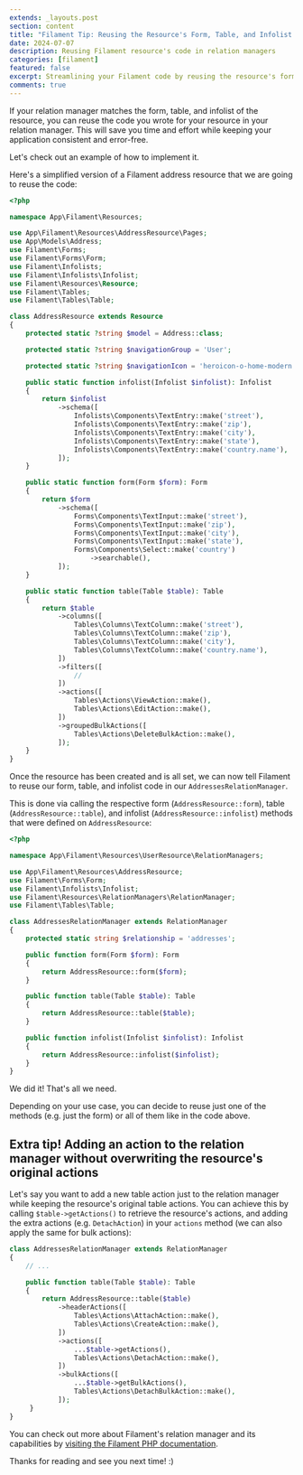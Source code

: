 ```yaml
---
extends: _layouts.post
section: content
title: "Filament Tip: Reusing the Resource's Form, Table, and Infolist in Relation Managers"
date: 2024-07-07
description: Reusing Filament resource's code in relation managers
categories: [filament]
featured: false
excerpt: Streamlining your Filament code by reusing the resource's form, table, and infolist in your relation managers
comments: true
---
```


If your relation manager matches the form, table, and infolist of the resource, you can reuse the code you wrote for your resource in your relation manager. This will save you time and effort while keeping your application consistent and error-free.

Let's check out an example of how to implement it.

Here's a simplified version of a Filament address resource that we are going to reuse the code:

```php
<?php

namespace App\Filament\Resources;

use App\Filament\Resources\AddressResource\Pages;
use App\Models\Address;
use Filament\Forms;
use Filament\Forms\Form;
use Filament\Infolists;
use Filament\Infolists\Infolist;
use Filament\Resources\Resource;
use Filament\Tables;
use Filament\Tables\Table;

class AddressResource extends Resource
{
    protected static ?string $model = Address::class;

    protected static ?string $navigationGroup = 'User';

    protected static ?string $navigationIcon = 'heroicon-o-home-modern';

    public static function infolist(Infolist $infolist): Infolist
    {
        return $infolist
            ->schema([
                Infolists\Components\TextEntry::make('street'),
                Infolists\Components\TextEntry::make('zip'),
                Infolists\Components\TextEntry::make('city'),
                Infolists\Components\TextEntry::make('state'),
                Infolists\Components\TextEntry::make('country.name'),
            ]);
    }

    public static function form(Form $form): Form
    {
        return $form
            ->schema([
                Forms\Components\TextInput::make('street'),
                Forms\Components\TextInput::make('zip'),
                Forms\Components\TextInput::make('city'),
                Forms\Components\TextInput::make('state'),
                Forms\Components\Select::make('country')
                    ->searchable(),
            ]);
    }

    public static function table(Table $table): Table
    {
        return $table
            ->columns([
                Tables\Columns\TextColumn::make('street'),
                Tables\Columns\TextColumn::make('zip'),
                Tables\Columns\TextColumn::make('city'),
                Tables\Columns\TextColumn::make('country.name'),
            ])
            ->filters([
                //
            ])
            ->actions([
	            Tables\Actions\ViewAction::make(),
                Tables\Actions\EditAction::make(),
            ])
            ->groupedBulkActions([
                Tables\Actions\DeleteBulkAction::make(),
            ]);
    }
}
```

Once the resource has been created and is all set, we can now tell Filament to reuse our form, table, and infolist code in our `AddressesRelationManager`.

This is done via calling the respective form (`AddressResource::form`), table (`AddressResource::table`), and infolist (`AddressResource::infolist`) methods that were defined on `AddressResource`:

```php
<?php

namespace App\Filament\Resources\UserResource\RelationManagers;

use App\Filament\Resources\AddressResource;
use Filament\Forms\Form;
use Filament\Infolists\Infolist;
use Filament\Resources\RelationManagers\RelationManager;
use Filament\Tables\Table;

class AddressesRelationManager extends RelationManager
{
    protected static string $relationship = 'addresses';

    public function form(Form $form): Form
    {
        return AddressResource::form($form);
    }

    public function table(Table $table): Table
    {
        return AddressResource::table($table);
    }

    public function infolist(Infolist $infolist): Infolist
    {
        return AddressResource::infolist($infolist);
    }
}
```

We did it! That's all we need.

Depending on your use case, you can decide to reuse just one of the methods (e.g. just the form) or all of them like in the code above.

## Extra tip! Adding an action to the relation manager without overwriting the resource's original actions

Let's say you want to add a new table action just to the relation manager while keeping the resource's original table actions. You can achieve this by calling `$table->getActions()` to retrieve the resource's actions, and adding the extra actions (e.g. `DetachAction`) in your `actions` method (we can also apply the same for bulk actions):

```php
class AddressesRelationManager extends RelationManager
{
    // ...

    public function table(Table $table): Table
    {
        return AddressResource::table($table)
            ->headerActions([
                Tables\Actions\AttachAction::make(),
                Tables\Actions\CreateAction::make(),
            ])
            ->actions([
                ...$table->getActions(),
                Tables\Actions\DetachAction::make(),
            ])
            ->bulkActions([
                ...$table->getBulkActions(),
                Tables\Actions\DetachBulkAction::make(),
            ]);
     }
}
```

You can check out more about Filament's relation manager and its capabilities by [visiting the Filament PHP documentation](https://filamentphp.com/docs/3.x/panels/resources/relation-managers#creating-a-relation-manager). 

Thanks for reading and see you next time! :)

